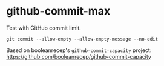 # github-commit-max
Test with GitHub commit limit.

`git commit --allow-empty --allow-empty-message --no-edit`

Based on booleanrecep's `github-commit-capacity` project: https://github.com/booleanrecep/github-commit-capacity
